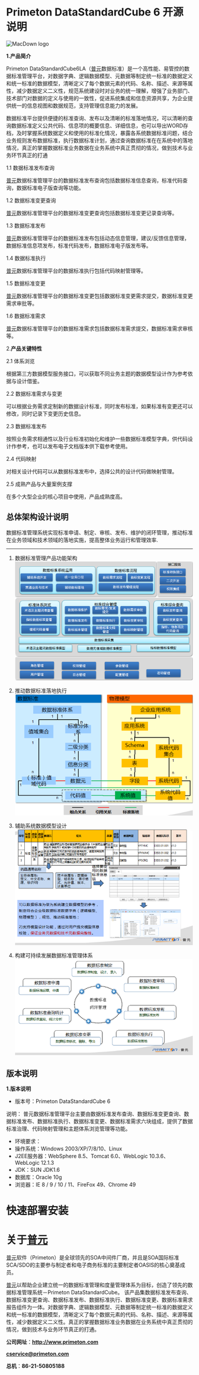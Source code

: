 # Primeton DataStandardCube 6 开源说明

![MacDown logo](http://www.primeton.com/static/img/primeton_logo.png)

**1.产品简介**

Primeton DataStandardCube6LA（[普元](http://www.primeton.com/)数据标准）是一个高性能、易管控的数据标准管理平台，对数据字典、逻辑数据模型、元数据等制定统一标准的数据定义和统一标准的数据模型，清晰定义了每个数据元素的代码、名称、描述、来源等属性，减少数据定义二义性，规范系统建设时对业务的统一理解，增强了业务部门、技术部门对数据的定义与使用的一致性，促进系统集成和信息资源共享，为企业提供统一的信息视图和数据规范，支持管理信息能力的发展。

数据标准平台提供便捷的标准查询、发布以及清晰的标准落地情况，可以清晰的查询数据标准定义公共代码、信息项的概要信息、详细信息，也可以导出WORD存档，及时掌握系统数据定义和使用的标准化情况，暴露各系统数据标准问题，结合业务规则发布数据标准，执行数据标准计划，通过查询数据标准在在系统中的落地情况，真正的掌握数据标准业务数据在业务系统中真正贯彻的情况，做到技术与业务环节真正的打通


1.1  数据标准发布查询

[普元](http://www.primeton.com/)数据标准管理平台的数据标准发布查询包括数据标准信息查询，标准代码查询，数据标准电子版查询等功能。

1.2  数据标准变更查询

[普元](http://www.primeton.com/)数据标准管理平台的数据标准变更查询包括数据标准变更记录查询等。

1.3  数据标准发布

[普元](http://www.primeton.com/)数据标准管理平台的数据标准发布包括动态信息管理，建议/反馈信息管理，数据标准信息项发布，标准代码发布，数据标准电子版发布等。

1.4  数据标准执行

[普元](http://www.primeton.com/)数据标准管理平台的数据标准执行包括代码映射管理等。

1.5  数据标准变更

[普元](http://www.primeton.com/)数据标准管理平台的数据标准变更包括数据标准变更需求提交，数据标准变更需求审批等。

1.6  数据标准需求

[普元](http://www.primeton.com/)数据标准管理平台的数据标准需求包括数据标准需求提交，数据标准需求审核等。

2.**产品关键特性**

2.1 体系浏览

根据第三方数据模型服务接口，可以获取不同业务主题的数据模型设计作为参考依据与设计借鉴。

2.2 数据标准需求与变更

可以根据业务需求定制新的数据设计标准，同时发布标准，如果标准有变更还可以修改，同时记录下变更历史信息。

2.3 数据标准发布

按照业务需求相通性以及行业标准初始化和维护一些数据标准模型字典，供代码设计作参考，也可以发布电子文档版本供下载参考使用。

2.4 代码映射

对相关设计代码可以从数据标准发布中，选择公共的设计代码做映射管理。

2.5 成熟产品与大量案例支撑

在多个大型企业的核心项目中使用，产品成熟度高。

## 总体架构设计说明

数据标准管理系统实现标准申请、制定、审核、发布、维护的闭环管理，推动标准在业务领域和技术领域的落地实施，提高整体业务运行和管理效率.


***

1. 数据标准管理产品功能架构
![MacDown Screenshot](doc/screenshot/images/01.png) 

2. 推动数据标准落地执行
![MacDown Screenshot](doc/screenshot/images/02.png)

3. 辅助系统数据模型设计
![MacDown Screenshot](doc/screenshot/images/03.png)

4. 构建可持续发展数据标准管理体系
![MacDown Screenshot](doc/screenshot/images/04.png)

## 版本说明

**1.版本说明**

  * 版本号：Primeton DataStandardCube 6

说明： 普元数据标准管理平台主要由数据标准发布查询、数据标准变更查询、数据标准发布、数据标准执行、数据标准变更、数据标准需求六块组成，提供了数据标准治理、代码映射管理和主题体系浏览管理等功能。

 * 环境要求：
  * 操作系统：Windows 2003/XP/7/8/10、Linux
  * J2EE服务器：WebSphere 8.5、Tomcat 6.0、WebLogic 10.3.6、WebLogic 12.1.3
  * JDK：SUN JDK1.6
  * 数据库：Oracle 10g 
  * 浏览器：IE 8 / 9 / 10 / 11、FireFox 49、Chrome 49 

# 快速部署安装





# 关于[普元](http://www.primeton.com/)

[普元](http://www.primeton.com/)软件（Primeton）是全球领先的SOA中间件厂商，并且是SOA国际标准SCA/SDO的主要参与制定者和电子商务标准的主要制定者OASIS的核心奠基成员。

[普元](http://www.primeton.com/)以帮助企业建立统一的数据标准管理和度量管理体系为目标，创造了领先的数据标准管理系统－Primeton DataStandardCube。 该产品集数据标准发布查询、数据标准变更查询、数据标准发布、数据标准执行、数据标准变更、数据标准需求报告组件为一体。对数据字典、逻辑数据模型、元数据等制定统一标准的数据定义和统一标准的数据模型，清晰定义了每个数据元素的代码、名称、描述、来源等属性，减少数据定义二义性。真正的掌握数据标准业务数据在业务系统中真正贯彻的情况，做到技术与业务环节真正的打通。 


**公司网址**：__http://www.primeton.com__

**cservice@primeton.com**

__总机__：**86-21-50805188**

